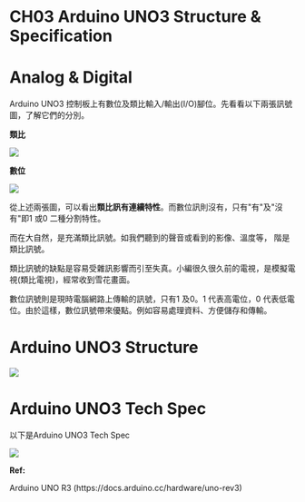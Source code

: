 <h1>CH03 Arduino UNO3 Structure & Specification</h1>
<p>
<h1>Analog & Digital</h1> 
Arduino UNO3 控制板上有數位及類比輸入/輸出(I/O)腳位。先看看以下兩張訊號圖，了解它們的分別。<p>  
  <B>類比</B><p>  
<img src="https://www.meteam.org/1st_STEM2022/GithubWebpage/ArStrutAnalog01.png"><p> 
  <B>數位</B><p>
<img src="https://www.meteam.org/1st_STEM2022/GithubWebpage/ArStrutDigital02.png"><p> 
<p>
  從上述兩張圖，可以看出<B>類比訊有連續特性</B>。而數位訊則沒有，只有"有"及"沒有"即1 或0 二種分割特性。<p>
而在大自然，是充滿類比訊號。如我們聽到的聲音或看到的影像、溫度等， 階是類比訊號。<p>
類比訊號的缺點是容易受雜訊影響而引至失真。小編很久很久前的電視，是模擬電視(類比電視)，經常收到雪花畫面。<p>
數位訊號則是現時電腦網路上傳輸的訊號，只有1 及0。1 代表高電位，0 代表低電位。由於這樣，數位訊號帶來優點。例如容易處理資料、方便儲存和傳輸。<p>
<h1>Arduino UNO3 Structure</h1><p>
<img src="https://docs.arduino.cc/static/6ec5e4c2a6c0e9e46389d4f6dc924073/A000066-pinout.png"><p>
<h1>Arduino UNO3 Tech Spec</h1><p>
以下是Arduino UNO3 Tech Spec<p>
 
<img src="https://www.meteam.org/1st_STEM2022/GithubWebpage/ArStrutSpec01.png"><p>   
<p>
  <B>Ref:</B><p>
Arduino UNO R3 (https://docs.arduino.cc/hardware/uno-rev3)
